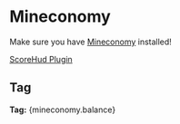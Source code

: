 # Mineconomy
Make sure you have [Mineconomy](https://github.com/Terpz710/Mineconomy) installed!

[ScoreHud Plugin](https://poggit.pmmp.io/p/scorehud)

## Tag
**Tag:** {mineconomy.balance}
